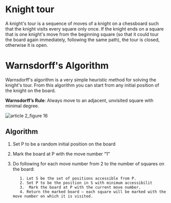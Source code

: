 # Knight tour
A knight's tour is a sequence of moves of a knight on a chessboard such that the knight visits every square only once. If the knight ends on a square that is one knight's move from the beginning square (so that it could tour the board again immediately, following the same path), the tour is closed, otherwise it is open.

# Warnsdorff's Algorithm

Warnsdorff's algorithm is a very simple heuristic method for solving the knight's tour.
From this algorithm you can start from any initial position of the knight on the board.

**Warnsdorff’s Rule**: Always move to an adjacent, unvisited square with minimal degree.

![article 2_figure 16](https://user-images.githubusercontent.com/35976311/48072405-6cebba00-e202-11e8-8f8e-16ca0ce03dd8.jpg)


## Algorithm



1. Set P to be a random initial position on the board

2.  Mark the board at P with the move number “1”

3. Do following for each move number from 2 to the number of squares on the board:

          1. Let S be the set of positions accessible from P.
          2. Set P to be the position in S with minimum accessibilit      
          3.  Mark the board at P with the current move number.
          4. Return the marked board — each square will be marked with the move number on which it is visited.
